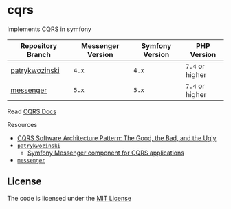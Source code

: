 # cqrs
Implements CQRS in symfony

| Repository Branch   | Messenger Version | Symfony Version | PHP Version     |
|---------------------|-------------------|-----------------|-----------------|
| [patrykwozinski][1] | `4.x`             | `4.x`           | `7.4` or higher |
| [messenger][2]      | `5.x`             | `5.x`           | `7.4` or higher |


Read [CQRS Docs](https://en.wikipedia.org/wiki/Command%E2%80%93query_separation)

Resources  
 - [CQRS Software Architecture Pattern: The Good, the Bad, and the Ugly](https://betterprogramming.pub/cqrs-software-architecture-pattern-the-good-the-bad-and-the-ugly-e9d6e7a34daf)
 - [`patrykwozinski`](https://github.com/habibun/cqrs/tree/messenger)
     - [Symfony Messenger component for CQRS applications](https://patrykwozinski.medium.com/symfony-messenger-component-for-cqrs-applications-4f450b2a9124) 
 - [`messenger`](https://github.com/habibun/cqrs/tree/messenger)


## License
The code is licensed under the [MIT License](https://github.com/habibun/cqrs/blob/master/LICENSE)


[1]: https://github.com/habibun/cqrs/tree/patrykwozinski
[2]: https://github.com/habibun/cqrs/tree/messenger
